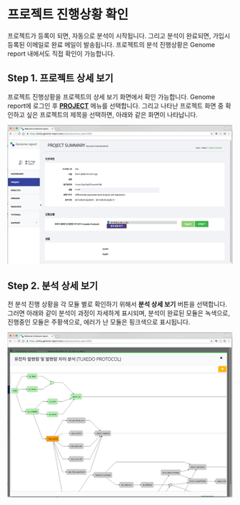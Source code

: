 # 프로젝트 진행상황 확인

프로젝트가 등록이 되면, 자동으로 분석이 시작됩니다. 그리고 분석이 완료되면, 가입시 등록된 이메일로 완료 메일이 발송됩니다.
프로젝트의 분석 진행상황은 Genome report 내에서도 직접 확인이 가능합니다.


## Step 1. 프로젝트 상세 보기

프로젝트 진행상황을 프로젝트의 상세 보기 화면에서 확인 가능합니다. Genome report에 로그인 후 <a href="https://omics.genome-report.com/analysis" target="_blank"> **PROJECT**</a> 메뉴를 선택합니다.
그리고 나타난 프로젝트 화면 중 확인하고 싶은 프로젝트의 제목을 선택하면, 아래와 같은 화면이 나타납니다.

![화면](https://raw.githubusercontent.com/genomereport/gimanual/master/docs/images/project_status_01.png)



## Step 2. 분석 상세 보기

전 분석 진행 상황을 각 모듈 별로 확인하기 위해서 **분석 상세 보기** 버튼을 선택합니다. 그러면 아래와 같이 분석이 과정이 자세하게 표시되며, 분석이 완료된 모듈은 녹색으로, 진행중인 모듈은 주황색으로, 에러가 난 모듈은 핑크색으로 표시됩니다.


![화면](https://github.com/genomereport/gimanual/raw/master/docs/images/project_status_02.png)


